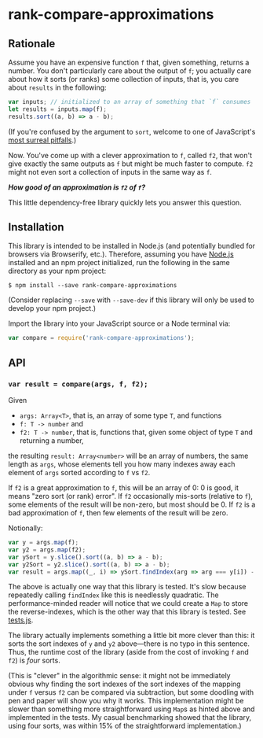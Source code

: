 # rank-compare-approximations

## Rationale

Assume you have an expensive function `f` that, given something, returns a number. You don't particularly care about the output of `f`; you actually care about how it sorts (or ranks) some collection of inputs, that is, you care about `results` in the following:
```js
var inputs; // initialized to an array of something that `f` consumes
let results = inputs.map(f);
results.sort((a, b) => a - b);
```
(If you're confused by the argument to `sort`, welcome to one of JavaScript's [most surreal pitfalls](https://developer.mozilla.org/en-US/docs/Web/JavaScript/Reference/Global_Objects/Array/sort#Description).)

Now. You've come up with a clever approximation to `f`, called `f2`, that won't give exactly the same outputs as `f` but might be much faster to compute. `f2` might not even sort a collection of inputs in the same way as `f`.

***How good of an approximation is `f2` of `f`?***

This little dependency-free library quickly lets you answer this question.

## Installation
This library is intended to be installed in Node.js (and potentially bundled for browsers via Browserify, etc.). Therefore, assuming you have [Node.js](https://nodejs.org) installed and an npm project initialized, run the following in the same directory as your npm project:
```
$ npm install --save rank-compare-approximations
```
(Consider replacing `--save` with `--save-dev` if this library will only be used to develop your npm project.)

Import the library into your JavaScript source or a Node terminal via:
```js
var compare = require('rank-compare-approximations');
```

## API

### `var result = compare(args, f, f2);`
Given
- `args: Array<T>`, that is, an array of some type `T`, and functions
- `f: T -> number` and
- `f2: T -> number`, that is, functions that, given some object of type `T` and returning a number,

the resulting `result: Array<number>` will be an array of numbers, the same length as `args`, whose elements tell you how many indexes away each element of `args` sorted according to `f` vs `f2`.

If `f2` is a great approximation to `f`, this will be an array of 0: 0 is good, it means "zero sort (or rank) error". If `f2` occasionally mis-sorts (relative to `f`), some elements of the result will be non-zero, but most should be 0. If `f2` is a bad approximation of `f`, then few elements of the result will be zero.

Notionally:
```js
var y = args.map(f);
var y2 = args.map(f2);
var ySort = y.slice().sort((a, b) => a - b);
var y2Sort = y2.slice().sort((a, b) => a - b);
var result = args.map((_, i) => ySort.findIndex(arg => arg === y[i]) - y2Sort.findIndex(arg => arg === y2[i]));
```
The above is actually one way that this library is tested. It's slow because repeatedly calling `findIndex` like this is needlessly quadratic. The performance-minded reader will notice that we could create a `Map` to store the reverse-indexes, which is the other way that this library is tested. See [tests.js](tests.js).

The library actually implements something a little bit more clever than this: it sorts the sort indexes of `y` and `y2` above—there is no typo in this sentence. Thus, the runtime cost of the library (aside from the cost of invoking `f` and `f2`) is *four* sorts.

(This is "clever" in the algorithmic sense: it might not be immediately obvious why finding the sort indexes of the sort indexes of the mapping under `f` versus `f2` can be compared via subtraction, but some doodling with pen and paper will show you why it works. This implementation might be slower than something more straightforward using `Map`s as hinted above and implemented in the tests. My casual benchmarking showed that the library, using four sorts, was within 15% of the straightforward implementation.)
